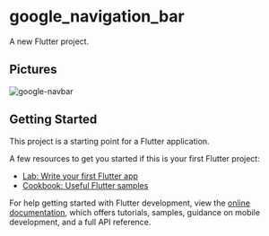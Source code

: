 # google_navigation_bar

A new Flutter project.

## Pictures

![google-navbar](https://user-images.githubusercontent.com/62269693/169664556-27070eb9-0b4c-40df-92d3-7770e31428e4.jpg)


## Getting Started

This project is a starting point for a Flutter application.

A few resources to get you started if this is your first Flutter project:

- [Lab: Write your first Flutter app](https://docs.flutter.dev/get-started/codelab)
- [Cookbook: Useful Flutter samples](https://docs.flutter.dev/cookbook)

For help getting started with Flutter development, view the
[online documentation](https://docs.flutter.dev/), which offers tutorials,
samples, guidance on mobile development, and a full API reference.
